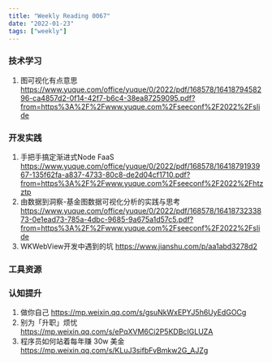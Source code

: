 ```yaml
---
title: "Weekly Reading 0067"
date: "2022-01-23"
tags: ["weekly"]
---
```


### 技术学习
1. 图可视化有点意思 https://www.yuque.com/office/yuque/0/2022/pdf/168578/1641879458296-ca4857d2-0f14-42f7-b6c4-38ea87259095.pdf?from=https%3A%2F%2Fwww.yuque.com%2Fseeconf%2F2022%2Fslide

### 开发实践
1. ⼿把⼿搞定渐进式Node FaaS https://www.yuque.com/office/yuque/0/2022/pdf/168578/1641879193967-135f62fa-a837-4733-80c8-de2d04cf1710.pdf?from=https%3A%2F%2Fwww.yuque.com%2Fseeconf%2F2022%2Fhtzztp
2. 由数据到洞察-基⾦图数据可视化分析的实践与思考 https://www.yuque.com/office/yuque/0/2022/pdf/168578/1641873233873-0e1ead73-785a-4dbc-9685-9a675a1d57c5.pdf?from=https%3A%2F%2Fwww.yuque.com%2Fseeconf%2F2022%2Fslide
3. WKWebView开发中遇到的坑 https://www.jianshu.com/p/aa1abd3278d2

### 工具资源

### 认知提升
1. 做你自己 https://mp.weixin.qq.com/s/gsuNkWxEPYJ5h6UyEdGOCg
2. 别为「升职」烦忧 https://mp.weixin.qq.com/s/ePqXVM6Ci2P5KDBcIGLUZA
3. 程序员如何站着每年赚 30w 美金 https://mp.weixin.qq.com/s/KLuJ3sifbFvBmkw2G_AJZg